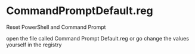 # CommandPromptDefault.reg
Reset PowerShell and Command Prompt

open the file called Command Prompt Default.reg or go change the values yourself in the registry
